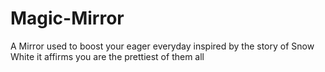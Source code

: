 # Magic-Mirror
A Mirror used to boost your eager everyday inspired by the story of Snow White it affirms you are the prettiest of them all 
